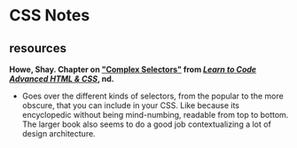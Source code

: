 # CSS Notes

## resources

**Howe, Shay. Chapter on ["Complex Selectors"](https://learn.shayhowe.com/advanced-html-css/complex-selectors/) from [*Learn to Code Advanced HTML & CSS*](https://learn.shayhowe.com/advanced-html-css/), nd.**
- Goes over the different kinds of selectors, from the popular to the more obscure, that you can include in your CSS. Like because its encyclopedic without being mind-numbing, readable from top to bottom. The larger book also seems to do a good job contextualizing a lot of design architecture. 